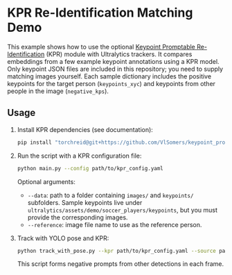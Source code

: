 # KPR Re-Identification Matching Demo

This example shows how to use the optional [Keypoint Promptable Re-Identification](https://github.com/VlSomers/keypoint_promptable_reidentification) (KPR) module with Ultralytics trackers.
It compares embeddings from a few example keypoint annotations using a KPR model. Only keypoint JSON files are
included in this repository; you need to supply matching images yourself.
Each sample dictionary includes the positive keypoints for the target person (`keypoints_xyc`) and
keypoints from other people in the image (`negative_kps`).

## Usage

1. Install KPR dependencies (see documentation):
   ```bash
   pip install "torchreid@git+https://github.com/VlSomers/keypoint_promptable_reidentification"
   ```

2. Run the script with a KPR configuration file:
   ```bash
   python main.py --config path/to/kpr_config.yaml
   ```
   Optional arguments:
   - `--data`: path to a folder containing `images/` and `keypoints/` subfolders. Sample keypoints live under
     `ultralytics/assets/demo/soccer_players/keypoints`, but you must provide the corresponding images.
   - `--reference`: image file name to use as the reference person.

3. Track with YOLO pose and KPR:
   ```bash
   python track_with_pose.py --kpr path/to/kpr_config.yaml --source path/to/video.mp4
   ```
   This script forms negative prompts from other detections in each frame.
